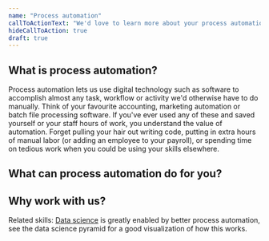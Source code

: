 ```yaml
---
name: "Process automation"
callToActionText: "We'd love to learn more about your process automation requirements. Contact us today."
hideCallToAction: true
draft: true
---
```


## What is process automation?

Process automation lets us use digital technology such as software to accomplish almost any task, workflow or activity we'd otherwise have to do manually. Think of your favourite accounting, marketing automation or batch file processing software. If you've ever used any of these and saved yourself or your staff hours of work, you understand the value of automation. Forget pulling your hair out writing code, putting in extra hours of manual labor (or adding an employee to your payroll), or spending time on tedious work when you could be using your skills elsewhere.



## What can process automation do for you?





## Why work with us?





Related skills: [Data science](data-science.md) is greatly enabled by better process automation, see the data science pyramid for a good visualization of how this works.